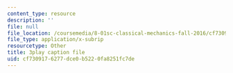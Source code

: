 ```yaml
---
content_type: resource
description: ''
file: null
file_location: /coursemedia/8-01sc-classical-mechanics-fall-2016/cf7309176277dce0b5220fa8251fc7de_oILq3xz_XtU.srt
file_type: application/x-subrip
resourcetype: Other
title: 3play caption file
uid: cf730917-6277-dce0-b522-0fa8251fc7de
---
```


